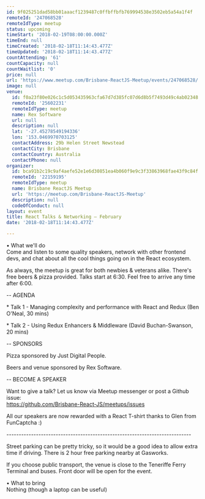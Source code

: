 ```yaml
---
id: 9f025251dad58bb01aaacf1239487c0ffbffbfb769994538e3502eb5a54a1f4f
remoteId: '247068528'
remoteIdType: meetup
status: upcoming
timeStart: '2018-02-19T08:00:00.000Z'
timeEnd: null
timeCreated: '2018-02-18T11:14:43.477Z'
timeUpdated: '2018-02-18T11:14:43.477Z'
countAttending: '61'
countCapacity: null
countWaitlist: '0'
price: null
url: 'https://www.meetup.com/Brisbane-ReactJS-Meetup/events/247068528/'
image: null
venue:
  id: f0a23f80e026c1c5d053435963cfa67d7d385fc07d6d8b5f7493d49c4ab02348
  remoteId: '25602231'
  remoteIdType: meetup
  name: Rex Software
  url: null
  description: null
  lat: '-27.45278549194336'
  lon: '153.0469970703125'
  contactAddress: 29b Helen Street Newstead
  contactCity: Brisbane
  contactCountry: Australia
  contactPhone: null
organizer:
  id: bca91b2c19c9af4aefe52e1e6d30851ea4b060f9e9c3f33863968fae43f9c84f
  remoteId: '22159195'
  remoteIdType: meetup
  name: Brisbane ReactJS Meetup
  url: 'https://meetup.com/Brisbane-ReactJS-Meetup'
  description: null
  codeOfConduct: null
layout: event
title: React Talks & Networking — February
date: '2018-02-18T11:14:43.477Z'

---
```

<p>• What we'll do<br/>Come and listen to some quality speakers, network with other frontend devs, and chat about all the cool things going on in the React ecosystem.</p> <p>As always, the meetup is great for both newbies &amp; veterans alike. There's free beers &amp; pizza provided. Talks start at 6:30. Feel free to arrive any time after 6:00.</p> <p>-- AGENDA</p> <p>* Talk 1 - Managing complexity and performance with React and Redux (Ben O'Neal, 30 mins)</p> <p>* Talk 2 - Using Redux Enhancers &amp; Middleware (David Buchan-Swanson, 20 mins)</p> <p>-- SPONSORS</p> <p>Pizza sponsored by Just Digital People.</p> <p>Beers and venue sponsored by Rex Software.</p> <p>-- BECOME A SPEAKER</p> <p>Want to give a talk? Let us know via Meetup messenger or post a Github issue:<br/><a href="https://github.com/Brisbane-React-JS/meetups/issues" class="linkified">https://github.com/Brisbane-React-JS/meetups/issues</a></p> <p>All our speakers are now rewarded with a React T-shirt thanks to Glen from FunCaptcha :)</p> <p>---------------------------------------------------------------------------</p> <p>Street parking can be pretty tricky, so it would be a good idea to allow extra time if driving. There is 2 hour free parking nearby at Gasworks.</p> <p>If you choose public transport, the venue is close to the Teneriffe Ferry Terminal and buses. Front door will be open for the event.</p> <p>• What to bring<br/>Nothing (though a laptop can be useful)</p>
